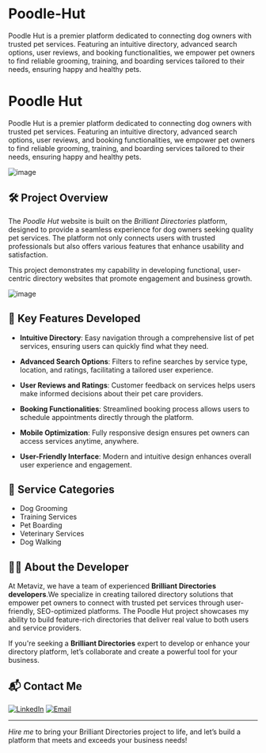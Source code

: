 # Poodle-Hut
Poodle Hut is a premier platform dedicated to connecting dog owners with trusted pet services. Featuring an intuitive directory, advanced search options, user reviews, and booking functionalities, we empower pet owners to find reliable grooming, training, and boarding services tailored to their needs, ensuring happy and healthy pets.
# Poodle Hut
Poodle Hut is a premier platform dedicated to connecting dog owners with trusted pet services. Featuring an intuitive directory, advanced search options, user reviews, and booking functionalities, we empower pet owners to find reliable grooming, training, and boarding services tailored to their needs, ensuring happy and healthy pets.

![image](https://github.com/user-attachments/assets/25fda676-a09d-4b07-b8fb-d36ad8af2de0)

## 🛠 Project Overview

The *Poodle Hut* website is built on the *Brilliant Directories* platform, designed to provide a seamless experience for dog owners seeking quality pet services. The platform not only connects users with trusted professionals but also offers various features that enhance usability and satisfaction. 

This project demonstrates my capability in developing functional, user-centric directory websites that promote engagement and business growth.

![image](https://github.com/user-attachments/assets/777be47e-692f-4530-baea-b64f5f42799c)

## 🚀 Key Features Developed

- **Intuitive Directory**: Easy navigation through a comprehensive list of pet services, ensuring users can quickly find what they need.
  
- **Advanced Search Options**: Filters to refine searches by service type, location, and ratings, facilitating a tailored user experience.

- **User Reviews and Ratings**: Customer feedback on services helps users make informed decisions about their pet care providers.

- **Booking Functionalities**: Streamlined booking process allows users to schedule appointments directly through the platform.

- **Mobile Optimization**: Fully responsive design ensures pet owners can access services anytime, anywhere.

- **User-Friendly Interface**: Modern and intuitive design enhances overall user experience and engagement.

## 🐾 Service Categories

- Dog Grooming
- Training Services
- Pet Boarding
- Veterinary Services
- Dog Walking

## 👨‍💻 About the Developer

At Metaviz, we have a team of experienced **Brilliant Directories developers**.We specialize in creating tailored directory solutions that empower pet owners to connect with trusted pet services through user-friendly, SEO-optimized platforms. The Poodle Hut project showcases my ability to build feature-rich directories that deliver real value to both users and service providers.

If you're seeking a **Brilliant Directories** expert to develop or enhance your directory platform, let’s collaborate and create a powerful tool for your business.


## 📬 Contact Me

[![LinkedIn](https://img.shields.io/badge/LinkedIn-Connect-blue?style=for-the-badge&logo=linkedin)](https://www.linkedin.com/in/sajid-jameel-721256178/)
[![Email](https://img.shields.io/badge/Email-Contact%20Me-orange?style=for-the-badge&logo=gmail)](mailto:sajidjamil.met@gmail.com)

---

*Hire me* to bring your Brilliant Directories project to life, and let’s build a platform that meets and exceeds your business needs!
